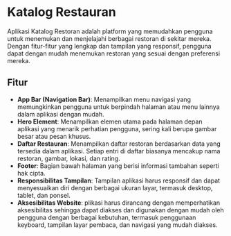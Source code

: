 # Katalog Restauran

Aplikasi Katalog Restoran adalah platform yang memudahkan pengguna untuk menemukan dan menjelajahi berbagai restoran di sekitar mereka. Dengan fitur-fitur yang lengkap dan tampilan yang responsif, pengguna dapat dengan mudah menemukan restoran yang sesuai dengan preferensi mereka.

## Fitur

- **App Bar (Navigation Bar)**: Menampilkan menu navigasi yang memungkinkan pengguna untuk berpindah halaman atau menu lainnya dalam aplikasi dengan mudah.
- **Hero Element**: Menampilkan elemen utama pada halaman depan aplikasi yang menarik perhatian pengguna, sering kali berupa gambar besar atau pesan khusus.
- **Daftar Restauran**: Menampilkan daftar restoran berdasarkan data yang tersedia dalam aplikasi. Setiap entri di daftar biasanya mencakup nama restoran, gambar, lokasi, dan rating.
- **Footer**: Bagian bawah halaman yang berisi informasi tambahan seperti hak cipta.
- **Responsibilitas Tampilan**: Tampilan aplikasi harus responsif dan dapat menyesuaikan diri dengan berbagai ukuran layar, termasuk desktop, tablet, dan ponsel.
- **Aksesibilitas Website**: plikasi harus dirancang dengan memperhatikan aksesibilitas sehingga dapat diakses dan digunakan dengan mudah oleh pengguna dengan berbagai kebutuhan, termasuk penggunaan keyboard, tampilan layar pembaca, dan navigasi yang mudah diakses.
